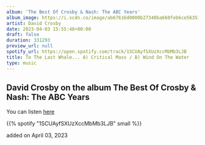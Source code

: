 ```yaml
---
album: 'The Best Of Crosby & Nash: The ABC Years'
album_image: https://i.scdn.co/image/ab67616d0000b27340ba660feb6ce563513ced68
artist: David Crosby
date: 2023-04-03 15:55:48+00:00
draft: false
duration: 331293
preview_url: null
spotify_url: https://open.spotify.com/track/1SCUAyfSXUzXccMbMb3LJB
title: To The Last Whale... A) Critical Mass / B) Wind On The Water
type: music
---
```



## David Crosby on the album The Best Of Crosby & Nash: The ABC Years

You can listen [here](https://open.spotify.com/track/1SCUAyfSXUzXccMbMb3LJB)

{{% spotify "1SCUAyfSXUzXccMbMb3LJB" small %}}

added on April 03, 2023